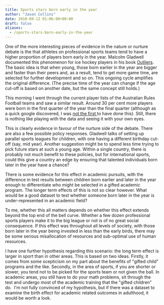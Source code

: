 ```yaml
---
title: Sports stars born early in the year
author: "Jason Collins"
date: 2010-09-12 01:06:00+00:00
draft: false
aliases:
  - /sports-stars-born-early-in-the-year
---
```


One of the more interesting pieces of evidence in the nature or nurture debate is the that athletes on professional sports teams tend to have a higher proportion of players born early in the year. Malcolm Gladwell documented this phenomenon for ice hockey players in his book [Outliers](https://www.jasoncollins.blog/gladwells-outliers/). The basic idea is that when young, those born earlier in the year are bigger and faster than their peers and, as a result, tend to get more game time, are selected for further development and so on. This ongoing cycle amplifies the original difference. (The precise time of the year can change if the age cut-off is based on another date, but the same concept still holds.)

This morning I went through the current player lists of the Australian Rules Football teams and saw a similar result. Around 30 per cent more players were born in the first quarter of the year than the final quarter (although as a quick google discovered, I was [not the first ](http://eprints.qut.edu.au/29661/1/c29661.pdf)to have done this). Still, there is nothing like playing with the data and seeing it with your own eyes.

This is clearly evidence in favour of the nurture side of the debate. There are also a few possible policy responses. Gladwell talks of setting up parallel sports leagues for children, with one having a different birthday cut-off (say, mid year). Another suggestion might be to spend less time trying to pick future stars at such a young age. Within a single country, there is probably not much benefit to these policies, but for international sports, could this give a country an edge by ensuring that talented individuals born later in the year have a chance?

There is some evidence for this effect in academic pursuits, with the difference in test results between children born earlier and later in the year enough to differentiate who might be selected in a gifted academic program. The longer term effects of this is not so clear however. What would be a good dataset to test whether someone born later in the year is under-represented in an academic field?

To me, whether this all matters depends on whether this effect extends beyond the top end of the bell curve. Whether a few dozen professional sports players make it to the big league or not is of no great social consequence. If this effect was throughout all levels of society, with those born later in the year being invested in less than the early birds, there may be some serious misallocation of resources and sub-optimal use of human resources.

I have one further hypothesis regarding this scenario: the long term effect is larger in sport than in other areas. This is based on two ideas. Firstly, it comes from some scepticism on my part about the benefits of "gifted child" programs and the like. Secondly, in the area of sports, if you are shorter or slower, you tend not to be picked for the sports team or not given the ball. In academic areas, you still have to do your math problems, sit through the test and undergo most of the academic training that the "gifted children" do.  I'm not fully convinced of my hypothesis, but if there was a dataset to examine the birth effect for academic related outcomes in adulthood, it would be worth a look.
